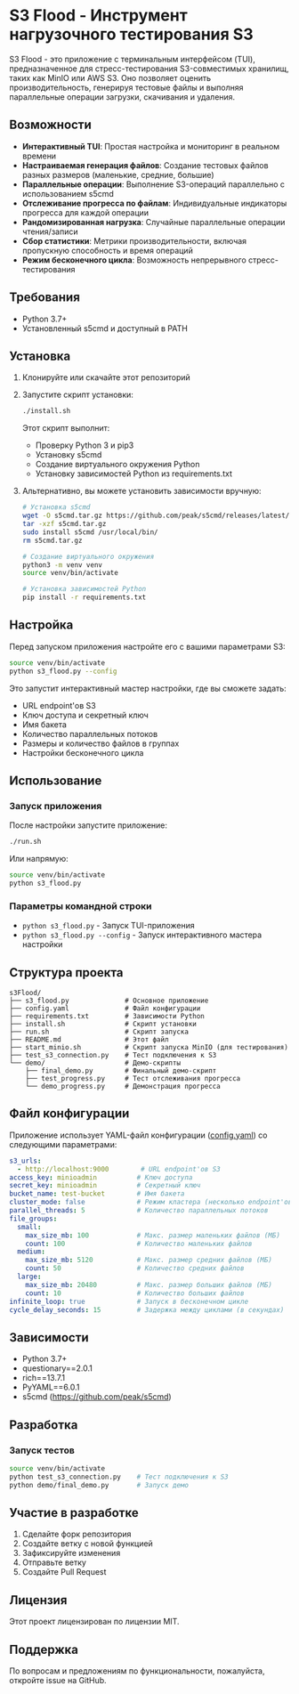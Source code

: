 # S3 Flood - Инструмент нагрузочного тестирования S3

S3 Flood - это приложение с терминальным интерфейсом (TUI), предназначенное для стресс-тестирования S3-совместимых хранилищ, таких как MinIO или AWS S3. Оно позволяет оценить производительность, генерируя тестовые файлы и выполняя параллельные операции загрузки, скачивания и удаления.

## Возможности

- **Интерактивный TUI**: Простая настройка и мониторинг в реальном времени
- **Настраиваемая генерация файлов**: Создание тестовых файлов разных размеров (маленькие, средние, большие)
- **Параллельные операции**: Выполнение S3-операций параллельно с использованием s5cmd
- **Отслеживание прогресса по файлам**: Индивидуальные индикаторы прогресса для каждой операции
- **Рандомизированная нагрузка**: Случайные параллельные операции чтения/записи
- **Сбор статистики**: Метрики производительности, включая пропускную способность и время операций
- **Режим бесконечного цикла**: Возможность непрерывного стресс-тестирования

## Требования

- Python 3.7+
- Установленный s5cmd и доступный в PATH

## Установка

1. Клонируйте или скачайте этот репозиторий

2. Запустите скрипт установки:
   ```bash
   ./install.sh
   ```

   Этот скрипт выполнит:
   - Проверку Python 3 и pip3
   - Установку s5cmd
   - Создание виртуального окружения Python
   - Установку зависимостей Python из requirements.txt

3. Альтернативно, вы можете установить зависимости вручную:
   ```bash
   # Установка s5cmd
   wget -O s5cmd.tar.gz https://github.com/peak/s5cmd/releases/latest/download/s5cmd_$(uname -s)_$(uname -m).tar.gz
   tar -xzf s5cmd.tar.gz
   sudo install s5cmd /usr/local/bin/
   rm s5cmd.tar.gz

   # Создание виртуального окружения
   python3 -m venv venv
   source venv/bin/activate

   # Установка зависимостей Python
   pip install -r requirements.txt
   ```

## Настройка

Перед запуском приложения настройте его с вашими параметрами S3:

```bash
source venv/bin/activate
python s3_flood.py --config
```

Это запустит интерактивный мастер настройки, где вы сможете задать:
- URL endpoint'ов S3
- Ключ доступа и секретный ключ
- Имя бакета
- Количество параллельных потоков
- Размеры и количество файлов в группах
- Настройки бесконечного цикла

## Использование

### Запуск приложения

После настройки запустите приложение:

```bash
./run.sh
```

Или напрямую:

```bash
source venv/bin/activate
python s3_flood.py
```

### Параметры командной строки

- `python s3_flood.py` - Запуск TUI-приложения
- `python s3_flood.py --config` - Запуск интерактивного мастера настройки

## Структура проекта

```
s3Flood/
├── s3_flood.py              # Основное приложение
├── config.yaml              # Файл конфигурации
├── requirements.txt         # Зависимости Python
├── install.sh               # Скрипт установки
├── run.sh                   # Скрипт запуска
├── README.md                # Этот файл
├── start_minio.sh           # Скрипт запуска MinIO (для тестирования)
├── test_s3_connection.py    # Тест подключения к S3
└── demo/                    # Демо-скрипты
    ├── final_demo.py        # Финальный демо-скрипт
    ├── test_progress.py     # Тест отслеживания прогресса
    └── demo_progress.py     # Демонстрация прогресса
```

## Файл конфигурации

Приложение использует YAML-файл конфигурации ([config.yaml](file:///Users/dvorobiev/s3Flood/config.yaml)) со следующими параметрами:

```yaml
s3_urls:
  - http://localhost:9000        # URL endpoint'ов S3
access_key: minioadmin          # Ключ доступа
secret_key: minioadmin          # Секретный ключ
bucket_name: test-bucket        # Имя бакета
cluster_mode: false             # Режим кластера (несколько endpoint'ов)
parallel_threads: 5             # Количество параллельных потоков
file_groups:
  small:
    max_size_mb: 100            # Макс. размер маленьких файлов (МБ)
    count: 100                  # Количество маленьких файлов
  medium:
    max_size_mb: 5120           # Макс. размер средних файлов (МБ)
    count: 50                   # Количество средних файлов
  large:
    max_size_mb: 20480          # Макс. размер больших файлов (МБ)
    count: 10                   # Количество больших файлов
infinite_loop: true             # Запуск в бесконечном цикле
cycle_delay_seconds: 15         # Задержка между циклами (в секундах)
```

## Зависимости

- Python 3.7+
- questionary==2.0.1
- rich==13.7.1
- PyYAML==6.0.1
- s5cmd (https://github.com/peak/s5cmd)

## Разработка

### Запуск тестов

```bash
source venv/bin/activate
python test_s3_connection.py    # Тест подключения к S3
python demo/final_demo.py       # Запуск демо
```

## Участие в разработке

1. Сделайте форк репозитория
2. Создайте ветку с новой функцией
3. Зафиксируйте изменения
4. Отправьте ветку
5. Создайте Pull Request

## Лицензия

Этот проект лицензирован по лицензии MIT.

## Поддержка

По вопросам и предложениям по функциональности, пожалуйста, откройте issue на GitHub.